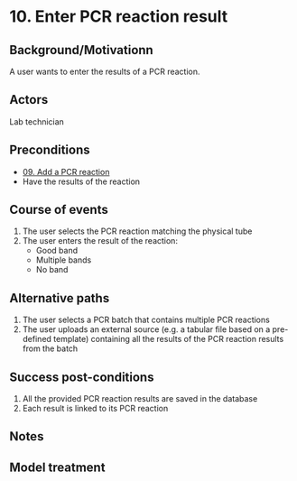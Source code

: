 # 10. Enter PCR reaction result

## Background/Motivationn

A user wants to enter the results of a PCR reaction.

## Actors
Lab technician

## Preconditions
- [09. Add a PCR reaction](09-Add_a_PCR_reaction.md)
- Have the results of the reaction

## Course of events
1. The user selects the PCR reaction matching the physical tube
1. The user enters the result of the reaction:
   - Good band
   - Multiple bands
   - No band

## Alternative paths
1. The user selects a PCR batch that contains multiple PCR reactions
1. The user uploads an external source (e.g. a tabular file based on a pre-defined template) containing all the results of the PCR reaction results from the batch

## Success post-conditions

1. All the provided PCR reaction results are saved in the database
1. Each result is linked to its PCR reaction

## Notes

## Model treatment
